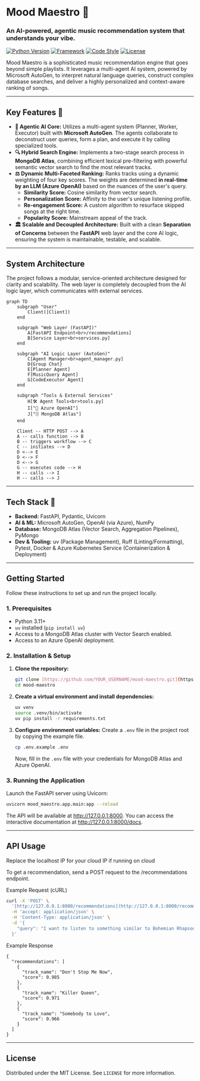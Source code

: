 # Mood Maestro 🎼

### An AI-powered, agentic music recommendation system that understands your vibe.

[![Python Version](https://img.shields.io/badge/Python-3.11+-blue.svg)](https://www.python.org/)
[![Framework](https://img.shields.io/badge/Framework-FastAPI-green.svg)](https://fastapi.tiangolo.com/)
[![Code Style](https://img.shields.io/badge/Code%20Style-Ruff-black.svg)](https://github.com/astral-sh/ruff)
[![License](https://img.shields.io/badge/License-MIT-yellow.svg)](LICENSE)

Mood Maestro is a sophisticated music recommendation engine that goes beyond simple playlists. It leverages a multi-agent AI system, powered by Microsoft AutoGen, to interpret natural language queries, construct complex database searches, and deliver a highly personalized and context-aware ranking of songs.

---
## Key Features 🚀

* **🧠 Agentic AI Core:** Utilizes a multi-agent system (Planner, Worker, Executor) built with **Microsoft AutoGen**. The agents collaborate to deconstruct user queries, form a plan, and execute it by calling specialized tools.
* **🔍 Hybrid Search Engine:** Implements a two-stage search process in **MongoDB Atlas**, combining efficient lexical pre-filtering with powerful semantic vector search to find the most relevant tracks.
* **⚖️ Dynamic Multi-Faceted Ranking:** Ranks tracks using a dynamic weighting of four key scores. The weights are determined **in real-time by an LLM (Azure OpenAI)** based on the nuances of the user's query.
    * **Similarity Score:** Cosine similarity from vector search.
    * **Personalization Score:** Affinity to the user's unique listening profile.
    * **Re-engagement Score:** A custom algorithm to resurface skipped songs at the right time.
    * **Popularity Score:** Mainstream appeal of the track.
* **🏛️ Scalable and Decoupled Architecture:** Built with a clean **Separation of Concerns** between the **FastAPI** web layer and the core AI logic, ensuring the system is maintainable, testable, and scalable.

---
## System Architecture

The project follows a modular, service-oriented architecture designed for clarity and scalability. The web layer is completely decoupled from the AI logic layer, which communicates with external services.
```mermaid
graph TD
    subgraph "User"
        Client([Client])
    end

    subgraph "Web Layer (FastAPI)"
        A[FastAPI Endpoint<br>/recommendations]
        B[Service Layer<br>services.py]
    end

    subgraph "AI Logic Layer (AutoGen)"
        C[Agent Manager<br>agent_manager.py]
        D{Group Chat}
        E[Planner Agent]
        F[MusicQuery Agent]
        G[CodeExecutor Agent]
    end
    
    subgraph "Tools & External Services"
        H[🛠️ Agent Tools<br>tools.py]
        I["🤖 Azure OpenAI"]
        J["🗄️ MongoDB Atlas"]
    end

    Client -- HTTP POST --> A
    A -- calls function --> B
    B -- triggers workflow --> C
    C -- initiates --> D
    D <--> E
    D <--> F
    D <--> G
    G -- executes code --> H
    H -- calls --> I
    H -- calls --> J
```

---
## Tech Stack 🔧
* **Backend:** FastAPI, Pydantic, Uvicorn
* **AI & ML:** Microsoft AutoGen, OpenAI (via Azure), NumPy
* **Database:** MongoDB Atlas (Vector Search, Aggregation Pipelines), PyMongo
* **Dev & Tooling:** uv (Package Management), Ruff (Linting/Formatting), Pytest, Docker & Azure Kubernetes Service (Containerization & Deployment)

---
## Getting Started
Follow these instructions to set up and run the project locally.

### 1. Prerequisites
* Python 3.11+
* `uv` installed (`pip install uv`)
* Access to a MongoDB Atlas cluster with Vector Search enabled.
* Access to an Azure OpenAI deployment.

### 2. Installation & Setup
1.  **Clone the repository:**
    ```bash
    git clone [https://github.com/YOUR_USERNAME/mood-maestro.git](https://github.com/YOUR_USERNAME/mood-maestro.git)
    cd mood-maestro
    ```
2.  **Create a virtual environment and install dependencies:**
    ```bash
    uv venv
    source .venv/bin/activate
    uv pip install -r requirements.txt
    ```
3.  **Configure environment variables:**
    Create a `.env` file in the project root by copying the example file.
    ```bash
    cp .env.example .env
    ```
    Now, fill in the `.env` file with your credentials for MongoDB Atlas and Azure OpenAI.

### 3. Running the Application
Launch the FastAPI server using Uvicorn:
```bash
uvicorn mood_maestro.app.main:app --reload
```

The API will be available at http://127.0.0.1:8000. You can access the interactive documentation at http://127.0.0.1:8000/docs.

---
## API Usage
Replace the localhost IP for your cloud IP if running on cloud

To get a recommendation, send a POST request to the /recommendations endpoint.

Example Request (cURL)
```bash
curl -X 'POST' \
  '[http://127.0.0.1:8000/recommendations](http://127.0.0.1:8000/recommendations)' \
  -H 'accept: application/json' \
  -H 'Content-Type: application/json' \
  -d '{
    "query": "I want to listen to something similar to Bohemian Rhapsody but more upbeat."
  }'
```
Example Response
```
{
  "recommendations": [
    {
      "track_name": "Don't Stop Me Now",
      "score": 0.985
    },
    {
      "track_name": "Killer Queen",
      "score": 0.971
    },
    {
      "track_name": "Somebody to Love",
      "score": 0.966
    }
  ]
}
```
---
## License
Distributed under the MIT License. See `LICENSE` for more information.
